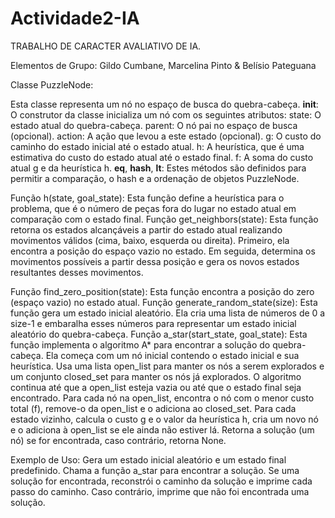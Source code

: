 # Actividade2-IA
TRABALHO DE CARACTER AVALIATIVO DE IA. 

Elementos de Grupo: Gildo Cumbane, Marcelina Pinto & Belísio Pateguana


Classe PuzzleNode:

Esta classe representa um nó no espaço de busca do quebra-cabeça.
__init__: O construtor da classe inicializa um nó com os seguintes atributos:
state: O estado atual do quebra-cabeça.
parent: O nó pai no espaço de busca (opcional).
action: A ação que levou a este estado (opcional).
g: O custo do caminho do estado inicial até o estado atual.
h: A heurística, que é uma estimativa do custo do estado atual até o estado final.
f: A soma do custo atual g e da heurística h.
__eq__, __hash__, __lt__: Estes métodos são definidos para permitir a comparação, o hash e a ordenação de objetos PuzzleNode.

Função h(state, goal_state):
Esta função define a heurística para o problema, que é o número de peças fora do lugar no estado atual em comparação com o estado final.
Função get_neighbors(state):
Esta função retorna os estados alcançáveis a partir do estado atual realizando movimentos válidos (cima, baixo, esquerda ou direita).
Primeiro, ela encontra a posição do espaço vazio no estado.
Em seguida, determina os movimentos possíveis a partir dessa posição e gera os novos estados resultantes desses movimentos.

Função find_zero_position(state):
Esta função encontra a posição do zero (espaço vazio) no estado atual.
Função generate_random_state(size):
Esta função gera um estado inicial aleatório.
Ela cria uma lista de números de 0 a size-1 e embaralha esses números para representar um estado inicial aleatório do quebra-cabeça.
Função a_star(start_state, goal_state):
Esta função implementa o algoritmo A* para encontrar a solução do quebra-cabeça.
Ela começa com um nó inicial contendo o estado inicial e sua heurística.
Usa uma lista open_list para manter os nós a serem explorados e um conjunto closed_set para manter os nós já explorados.
O algoritmo continua até que a open_list esteja vazia ou até que o estado final seja encontrado.
Para cada nó na open_list, encontra o nó com o menor custo total (f), remove-o da open_list e o adiciona ao closed_set.
Para cada estado vizinho, calcula o custo g e o valor da heurística h, cria um novo nó e o adiciona à open_list se ele ainda não estiver lá.
Retorna a solução (um nó) se for encontrada, caso contrário, retorna None.

Exemplo de Uso:
Gera um estado inicial aleatório e um estado final predefinido.
Chama a função a_star para encontrar a solução.
Se uma solução for encontrada, reconstrói o caminho da solução e imprime cada passo do caminho. Caso contrário, imprime que não foi encontrada uma solução.
